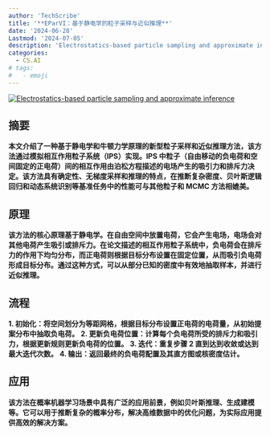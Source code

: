 ```yaml
---
author: 'TechScribe'
title: '**EParVI：基于静电学的粒子采样与近似推理**'
date: '2024-06-28'
Lastmod: '2024-07-05'
description: 'Electrostatics-based particle sampling and approximate inference'
categories:
  - CS.AI
# tags:
#   - emoji
---
```


[![Electrostatics-based particle sampling and approximate inference](https://arxiv-research-1301205113.cos.ap-guangzhou.myqcloud.com/images/2406.20044v1.pdf_0.jpg)](https://arxiv.org/abs/2406.20044v1)

## 摘要

**本文介绍了一种基于静电学和牛顿力学原理的新型粒子采样和近似推理方法，该方法通过模拟相互作用粒子系统（IPS）实现。IPS 中粒子（自由移动的负电荷和空间固定的正电荷）间的相互作用由泊松方程描述的电场产生的吸引力和排斥力决定。该方法具有确定性、无梯度采样和推理的特点，在推断复杂密度、贝叶斯逻辑回归和动态系统识别等基准任务中的性能可与其他粒子和 MCMC 方法相媲美。**<!--more-->

## 原理

**该方法的核心原理基于静电学。在自由空间中放置电荷，它会产生电场，电场会对其他电荷产生吸引或排斥力。在论文描述的相互作用粒子系统中，负电荷会在排斥力的作用下均匀分布，而正电荷则根据目标分布设置在固定位置，从而吸引负电荷形成目标分布。通过这种方式，可以从部分已知的密度中有效地抽取样本，并进行近似推理。**

## 流程

**1. 初始化：将空间划分为等距网格，根据目标分布设置正电荷的电荷量，从初始提案分布中抽取负电荷。**
**2. 更新负电荷位置：计算每个负电荷所受的排斥力和吸引力，根据更新规则更新负电荷的位置。**
**3. 迭代：重复步骤 2 直到达到收敛或达到最大迭代次数。**
**4. 输出：返回最终的负电荷配置及其直方图或核密度估计。**

## 应用

**该方法在概率机器学习场景中具有广泛的应用前景，例如贝叶斯推理、生成建模等。它可以用于推断复杂的概率分布，解决高维数据中的优化问题，为实际应用提供高效的解决方案。**
